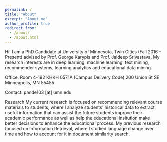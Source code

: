 ```yaml
---
permalink: /
title: "About"
excerpt: "About me"
author_profile: true
redirect_from:
  - /about/
  - /about.html
---
```


Hi! I am a PhD Candidate at University of Minnesota, Twin Cities (Fall 2016 - Present)  advised by Prof. George Karypis and Prof. Jaideep Srivastava.  My research interests are in deep learning, machine learning, text mining, recommender systems, learning analytics and educational data mining.

Office: Room 4-192 KHKH
0571A (Campus Delivery Code)
200 Union St SE
Minneapolis, MN 55455

Contact: pande103 [at] umn.edu

Research
My current research is focused on recommending relevant course materials to students, where I analyze students' historical data to extract useful information that can assist the future students improve their academic performance as well as help the educational insitution make better decisions to enhance the educational process. My previous research focused on Information Retrieval, where I studied language change over time and how to account for it in document similarity search.
